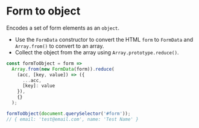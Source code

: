 # Form to object

Encodes a set of form elements as an `object`.

* Use the `FormData` constructor to convert the HTML `form` to `FormData` and `Array.from()` to convert to an array.
* Collect the object from the array using `Array.prototype.reduce()`.

```js
const formToObject = form =>
  Array.from(new FormData(form)).reduce(
    (acc, [key, value]) => ({
      ...acc,
      [key]: value
    }),
    {}
  );
```

```js
formToObject(document.querySelector('#form'));
// { email: 'test@email.com', name: 'Test Name' }
```
